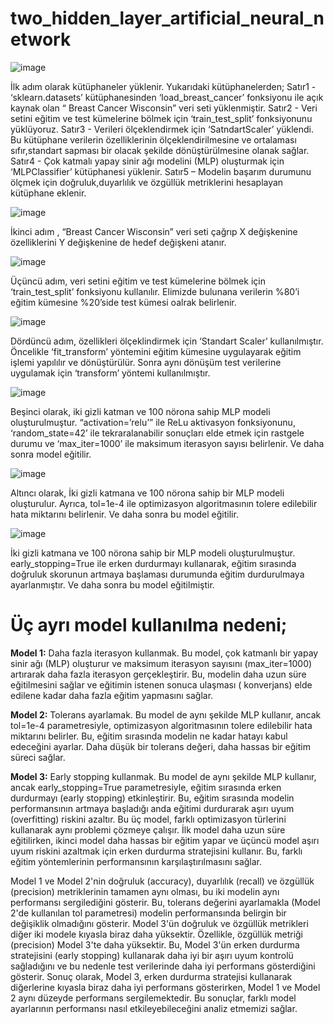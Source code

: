 # two_hidden_layer_artificial_neural_network

![image](https://github.com/salihtekin/two_hidden_layer_artificial_neural_network/assets/63247968/1c09a6d1-06e7-4440-a870-d5aa96b650e8)

İlk adım olarak kütüphaneler yüklenir. Yukarıdaki kütüphanelerden;
Satır1 -  ‘sklearn.datasets’ kütüphanesinden ‘load_breast_cancer’ fonksiyonu ile açık kaynak olan “ Breast Cancer Wisconsin” veri seti yüklenmiştir.
Satır2 - Veri setini eğitim ve test kümelerine bölmek için ‘train_test_split’ fonksiyonunu yüklüyoruz.
Satır3 - Verileri ölçeklendirmek için ‘SatndartScaler’ yüklendi. Bu kütüphane verilerin özelliklerinin ölçeklendirilmesine ve ortalaması sıfır,standart sapması bir olacak 
         şekilde dönüştürülmesine olanak sağlar.
Satır4 - Çok katmalı yapay sinir ağı modelini (MLP) oluşturmak için ‘MLPClassifier’ kütüphanesi yüklenir.
Satır5 – Modelin başarım durumunu ölçmek için doğruluk,duyarlılık ve özgüllük metriklerini hesaplayan kütüphane eklenir.
 
![image](https://github.com/salihtekin/two_hidden_layer_artificial_neural_network/assets/63247968/9796997d-a8d5-4d27-b8d7-efe2b0364ddd)

İkinci adım , “Breast Cancer Wisconsin” veri seti çağrıp X değişkenine özelliklerini Y değişkenine de hedef değişkeni atanır.

![image](https://github.com/salihtekin/two_hidden_layer_artificial_neural_network/assets/63247968/11b49fbd-1a74-428e-89e5-0f867673b37d)

Üçüncü adım, veri setini eğitim ve test kümelerine bölmek için ‘train_test_split’ fonksiyonu kullanılır. Elimizde bulunana verilerin %80’i eğitim kümesine %20’side test kümesi oalrak belirlenir.

![image](https://github.com/salihtekin/two_hidden_layer_artificial_neural_network/assets/63247968/8014d982-3a48-47e6-8ffa-fe57ee67f1af)

Dördüncü adım, özellikleri ölçeklindirmek için ‘Standart Scaler’ kullanılmıştır. Öncelikle ‘fit_transform’ yöntemini eğitim kümesine uygulayarak eğitim işlemi yapılılır ve dönüştürülür. Sonra aynı dönüşüm test verilerine uygulamak için ‘transform’ yöntemi kullanılmıştır.

![image](https://github.com/salihtekin/two_hidden_layer_artificial_neural_network/assets/63247968/d9e81729-3c0b-49f8-8367-9ebe0be16d3e)

Beşinci olarak, iki gizli katman ve 100 nörona sahip MLP modeli oluşturulmuştur. “activation=’relu’” ile ReLu aktivasyon fonksiyonunu, ‘random_state=42’ ile tekraralanabilir sonuçları elde etmek için rastgele durumu ve ‘max_iter=1000’ ile maksimum iterasyon sayısı belirlenir. Ve daha sonra model eğitilir.

![image](https://github.com/salihtekin/two_hidden_layer_artificial_neural_network/assets/63247968/b3a009ed-46c6-4f1b-a293-85183da1f172)

Altıncı olarak, İki gizli katmana ve 100 nörona sahip bir MLP modeli oluşturulur. Ayrıca, tol=1e-4 ile optimizasyon algoritmasının tolere edilebilir hata miktarını belirlenir. Ve daha sonra bu model eğitilir.

![image](https://github.com/salihtekin/two_hidden_layer_artificial_neural_network/assets/63247968/84fec75c-1df0-4b92-b2c6-c1662e4e431e)

İki gizli katmana ve 100 nörona sahip bir MLP modeli oluşturulmuştur. early_stopping=True ile erken durdurmayı kullanarak, eğitim sırasında doğruluk skorunun artmaya başlaması durumunda eğitim durdurulmaya ayarlanmıştır. Ve daha sonra bu model eğitilmiştir.

# Üç ayrı model kullanılma nedeni;
**Model 1:** Daha fazla iterasyon kullanmak.
Bu model, çok katmanlı bir yapay sinir ağı (MLP) oluşturur ve maksimum iterasyon sayısını (max_iter=1000) artırarak daha fazla iterasyon gerçekleştirir. Bu, modelin daha uzun süre eğitilmesini sağlar ve eğitimin istenen sonuca ulaşması ( konverjans) elde edilene kadar daha fazla eğitim yapmasını sağlar.

**Model 2:** Tolerans ayarlamak.
Bu model de aynı şekilde MLP kullanır, ancak tol=1e-4 parametresiyle, optimizasyon algoritmasının tolere edilebilir hata miktarını belirler. Bu, eğitim sırasında modelin ne kadar hatayı kabul edeceğini ayarlar. Daha düşük bir tolerans değeri, daha hassas bir eğitim süreci sağlar.

**Model 3:** Early stopping kullanmak.
Bu model de aynı şekilde MLP kullanır, ancak early_stopping=True parametresiyle, eğitim sırasında erken durdurmayı (early stopping) etkinleştirir. Bu, eğitim sırasında modelin performansının artmaya başladığı anda eğitimi durdurarak aşırı uyum (overfitting) riskini azaltır.
Bu üç model, farklı optimizasyon türlerini kullanarak aynı problemi çözmeye çalışır. İlk model daha uzun süre eğitilirken, ikinci model daha hassas bir eğitim yapar ve üçüncü model aşırı uyum riskini azaltmak için erken durdurma stratejisini kullanır. Bu, farklı eğitim yöntemlerinin performansının karşılaştırılmasını sağlar.

Model 1 ve Model 2'nin doğruluk (accuracy), duyarlılık (recall) ve özgüllük (precision) metriklerinin tamamen aynı olması, bu iki modelin aynı performansı sergilediğini gösterir. Bu, tolerans değerini ayarlamakla (Model 2'de kullanılan tol parametresi) modelin performansında belirgin bir değişiklik olmadığını gösterir.
Model 3'ün doğruluk ve özgüllük metrikleri diğer iki modele kıyasla biraz daha yüksektir. Özellikle, özgüllük metriği (precision) Model 3'te daha yüksektir. Bu, Model 3'ün erken durdurma stratejisini (early stopping) kullanarak daha iyi bir aşırı uyum kontrolü sağladığını ve bu nedenle test verilerinde daha iyi performans gösterdiğini gösterir.
Sonuç olarak, Model 3, erken durdurma stratejisi kullanarak diğerlerine kıyasla biraz daha iyi performans gösterirken, Model 1 ve Model 2 aynı düzeyde performans sergilemektedir. Bu sonuçlar, farklı model ayarlarının performansı nasıl etkileyebileceğini analiz etmemizi sağlar.

